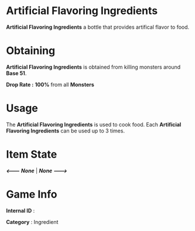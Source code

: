 # Artificial Flavoring Ingredients

**Artificial Flavoring Ingredients** a bottle that provides artifical flavor to food.

# Obtaining

**Artificial Flavoring Ingredients** is obtained from killing monsters around **Base 51**.
 
**Drop Rate :** **100%** from all **Monsters**

# Usage

The **Artificial Flavoring Ingredients** is used to cook food. Each **Artificial Flavoring Ingredients** can be used up to 3 times.

# Item State

***<--- None*** | ***None --->***

# Game Info

**Internal ID** : 

**Category** : Ingredient
